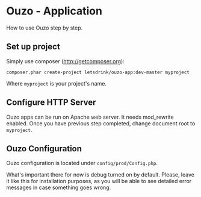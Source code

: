 Ouzo - Application
==================

How to use Ouzo step by step.

Set up project
--------------

Simply use composer (http://getcomposer.org):

```
composer.phar create-project letsdrink/ouzo-app:dev-master myproject
```

Where `myproject` is your project's name.

Configure HTTP Server
---------------------

Ouzo apps can be run on Apache web server. It needs mod_rewrite enabled. Once you have previous step completed, change document root to `myproject`.

Ouzo Configuration
------------------

Ouzo configuration is located under `config/prod/Config.php`.

What's important there for now is debug turned on by default. Please, leave it like this for installation purposes, as you will be able to see detailed error messages in case something goes wrong.


